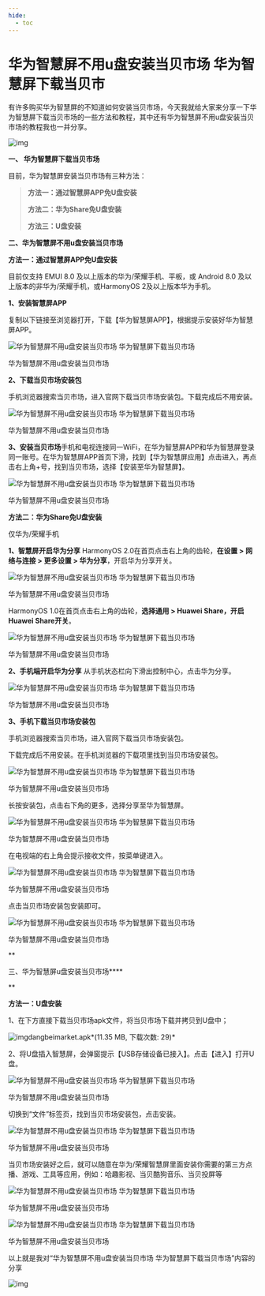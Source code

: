```yaml
---
hide:
  - toc
---
```


# 华为智慧屏不用u盘安装当贝市场 华为智慧屏下载当贝市

有许多购买华为智慧屏的不知道如何安装当贝市场，今天我就给大家来分享一下华为智慧屏下载当贝市场的一些方法和教程，其中还有华为智慧屏不用u盘安装当贝市场的教程我也一并分享。

![img](assets/2-1726733523542-1.gif)

**一、 华为智慧屏下载当贝市场**



目前，华为智慧屏安装当贝市场有三种方法：

> **方法一：通过智慧屏APP免U盘安装**
>
> **方法二：华为Share免U盘安装**
>
> **方法三：U盘安装**

**二、华为智慧屏不用u盘安装当贝市场**



**方法一：通过智慧屏APP免U盘安装**

目前仅支持 EMUI 8.0 及以上版本的华为/荣耀手机、平板，或 Android 8.0 及以上版本的非华为/荣耀手机，或HarmonyOS 2及以上版本华为手机。

**1、安装智慧屏APP**

复制以下链接至浏览器打开，下载【华为智慧屏APP】，根据提示安装好华为智慧屏APP。

![华为智慧屏不用u盘安装当贝市场  华为智慧屏下载当贝市场](assets/145005fqhcc3qescca3zs5.png)

华为智慧屏不用u盘安装当贝市场

**2、下载当贝市场安装包**

手机浏览器搜索当贝市场，进入官网下载当贝市场安装包。下载完成后不用安装。

![华为智慧屏不用u盘安装当贝市场  华为智慧屏下载当贝市场](assets/145029zb5tado5oovb1p17.png)

华为智慧屏不用u盘安装当贝市场

**3、安装当贝市场**手机和电视连接同一WiFi，在华为智慧屏APP和华为智慧屏登录同一账号。在华为智慧屏APP首页下滑，找到【华为智慧屏应用】点击进入，再点击右上角+号，找到当贝市场，选择【安装至华为智慧屏】。



![华为智慧屏不用u盘安装当贝市场  华为智慧屏下载当贝市场](assets/145054pj1bvpp555k89b3b.png)

华为智慧屏不用u盘安装当贝市场

**方法二：华为Share免U盘安装**

仅华为/荣耀手机

**1、智慧屏开启华为分享**
HarmonyOS 2.0在首页点击右上角的齿轮，**在设置 > 网络与连接 > 更多设置 > 华为分享**，开启华为分享开关。



![华为智慧屏不用u盘安装当贝市场  华为智慧屏下载当贝市场](assets/145132p87xtexqsxmxoxro.png)

华为智慧屏不用u盘安装当贝市场

HarmonyOS 1.0在首页点击右上角的齿轮，**选择通用 > Huawei Share，开启Huawei Share开关**。

![华为智慧屏不用u盘安装当贝市场  华为智慧屏下载当贝市场](assets/145142f6brxrbmr3a2b3fj.png)

华为智慧屏不用u盘安装当贝市场

**2、手机端开启华为分享**
从手机状态栏向下滑出控制中心，点击华为分享。

![华为智慧屏不用u盘安装当贝市场  华为智慧屏下载当贝市场](assets/145223uvkizlqqqegrk2ux.png)

华为智慧屏不用u盘安装当贝市场


**3、手机下载当贝市场安装包**

手机浏览器搜索当贝市场，进入官网下载当贝市场安装包。


下载完成后不用安装。在手机浏览器的下载项里找到当贝市场安装包。

![华为智慧屏不用u盘安装当贝市场  华为智慧屏下载当贝市场](assets/145244swd3coozzndnownc.png)

华为智慧屏不用u盘安装当贝市场


长按安装包，点击右下角的更多，选择分享至华为智慧屏。

![华为智慧屏不用u盘安装当贝市场  华为智慧屏下载当贝市场](assets/145302ikyrq59kyht5ct9c.png)

华为智慧屏不用u盘安装当贝市场


在电视端的右上角会提示接收文件，按菜单键进入。

![华为智慧屏不用u盘安装当贝市场  华为智慧屏下载当贝市场](assets/145320q0t47tp7ctbs7rtd.png)

华为智慧屏不用u盘安装当贝市场

点击当贝市场安装包安装即可。

![华为智慧屏不用u盘安装当贝市场  华为智慧屏下载当贝市场](assets/145337g0g8c1d6u30t4nue.png)

华为智慧屏不用u盘安装当贝市场

**

三、华为智慧屏u盘安装当贝市场****

**

**方法一：U盘安装**

1、在下方直接下载当贝市场apk文件，将当贝市场下载并拷贝到U盘中；

![img](assets/unknown-1726733523543-13.gif)dangbeimarket.apk*(11.35 MB, 下载次数: 29)*

2、将U盘插入智慧屏，会弹窗提示【USB存储设备已接入】。点击【进入】打开U盘。

![华为智慧屏不用u盘安装当贝市场  华为智慧屏下载当贝市场](assets/145416mq3gmq0ey6gymqmm.png)

华为智慧屏不用u盘安装当贝市场

切换到“文件”标签页，找到当贝市场安装包，点击安装。

![华为智慧屏不用u盘安装当贝市场  华为智慧屏下载当贝市场](assets/145434xorpr7aox44iayer.png)

华为智慧屏不用u盘安装当贝市场

当贝市场安装好之后，就可以随意在华为/荣耀智慧屏里面安装你需要的第三方点播、游戏、工具等应用，例如：哈趣影视、当贝酷狗音乐、当贝投屏等

![华为智慧屏不用u盘安装当贝市场  华为智慧屏下载当贝市场](assets/145501a7n6449xxgwyoxnx.png)

华为智慧屏不用u盘安装当贝市场

![华为智慧屏不用u盘安装当贝市场  华为智慧屏下载当贝市场](assets/145517f4rm46o4tm1coffd.png)

华为智慧屏不用u盘安装当贝市场

以上就是我对“华为智慧屏不用u盘安装当贝市场 华为智慧屏下载当贝市场”内容的分享


![img](assets/2-1726733523542-1.gif)
